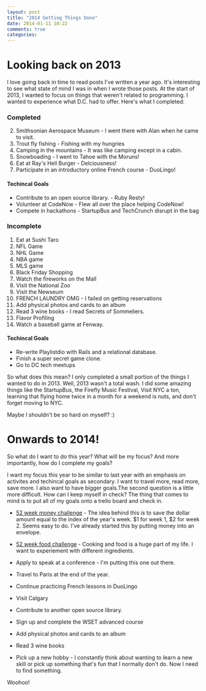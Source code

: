 ```yaml
---
layout: post
title: "2014 Getting Things Done"
date: 2014-01-11 10:22
comments: true
categories: 
---
```


# Looking back on 2013

I love going back in time to read posts I've written a year ago. It's interesting
to see what state of mind I was in when I wrote those posts. At the
start of 2013, I wanted to focus on things that weren't related to programming. I
wanted to experience what D.C. had to offer. Here's what I completed:

### Completed

2. Smithsonian Aerospace Museum - I went there with Alan when he came to visit.
8. Trout fly fishing - Fishing with my hungries
9. Camping in the mountains - It was like camping except in a cabin.
11. Snowboading - I went to Tahoe with the Moruns!
18. Eat at Ray's Hell Burger - Delciousness!
19. Participate in an introductory online French course - DuoLingo!

#### Techincal Goals

* Contribute to an open source library. - Ruby Resty!
* Volunteer at CodeNow - Flew all over the place helping CodeNow!
* Compete in hackathons - StartupBus and TechCrunch disrupt in the bag

### Incomplete

1. Eat at Sushi Taro
3. NFL Game
4. NHL Game
5. NBA game
6. MLS game
7. Black Friday Shopping
10. Watch the fireworks on the Mall
12. Visit the National Zoo
13. Visit the Newseum
14. FRENCH LAUNDRY OMG - I failed on getting reservations
15. Add physical photos and cards to an album
16. Read 3 wine books - I read Secrets of Sommeliers.
17. Flavor Profiling
20. Watch a baseball game at Fenway.

#### Techincal Goals

* Re-write Playlistdio with Rails and a relational database.
* Finish a super secret game clone.
* Go to DC tech meetups

So what does this mean? I only completed a small portion of the things I wanted to do in 2013.
Well, 2013 wasn't a total wash. I did some amazing things like the StartupBus, the
Firefly Music Festival, Visit NYC a ton, learning that flying home twice in a month
for a weekend is nuts, and don't forget moving to NYC.

Maybe I shouldn't be so hard on myself? :)

# Onwards to 2014!

So what do I want to do this year? What will be my focus? And more importantly,
how do I complete my goals?

I want my focus this year to be similar to last year with an emphasis on activites
and techincal goals as secondary. I want to travel more, read more, save more. I also
want to have bigger goals.The second question is a little more difficult. How 
can I keep myself in check? The thing that comes to mind is to put all of my 
goals onto a trello board and check in.

* [52 week money challenge][1] - The idea behind this is to save the dollar amount
equal to the index of the year's week. $1 for week 1, $2 for week 2. Seems easy to
do. I've already started this by putting money into an envelope.

* [52 week food challenge][2] - Cooking and food is a huge part of my life. I want
to experiement with different ingredients.

* Apply to speak at a conference - I'm putting this one out there.

* Travel to Paris at the end of the year.

* Continue practicing French lessons in DuoLingo

* Visit Calgary

* Contribute to another open source library.

* Sign up and complete the WSET advanced course

* Add physical photos and cards to an album

* Read 3 wine books

* Pick up a new hobby - I constantly think about wanting to learn a new skill
or pick up something that's fun that I normally don't do. Now I need to find
something.

Woohoo!

[1]: http://lifehacker.com/take-the-52-week-money-challenge-and-easily-save-about-1486564993
[2]: http://www.reddit.com/r/52weeksofcooking/comments/1tjchy/2014_official_weekly_challenge_thread/




